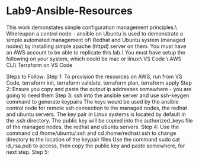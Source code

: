 # Lab9-Ansible-Resources
This work demonstates simple configuration management principles.\ Whereupon a control node - ansible on Ubuntu is used to demonstrate a simple automated management of\ Redhat and Ubuntu system (managed nodes) by installing simple apache (httpd) server on them.
You must have an AWS account to be able to replicate this lab.\ You must have setup the following on your system, which could be mac or linux:\ VS Code \ AWS CLI\ Terraform on VS Code

Steps to Follow:
Step 1:
To provision the resources on AWS, run from VS Code, 
terraform init, terraform validate, terraform plan, terraform apply
Step 2: 
Ensure you copy and paste the output ip addresses somewhere - you are going to need them
Step 3:
ssh into the ansible server and use ssh-keygen command to generate keypairs
The keys would be used by the ansible control node for remote ssh connection to the managed nodes, 
the redhat and ubuntu servers. The key pair in Linux systems is located by default in the .ssh directory. 
The public key will be copied into the authorized_keys file of the managed nodes, the redhat and ubuntu servers.
Step 4:
Use the command cd /home/ubuntu/.ssh and cd /home/redhat/.ssh to change directory to the location of the keypair files
Use the command sudo cat id_rsa.pub to access, then copy the public key and paste somewhere, for next step.
Step 5:


